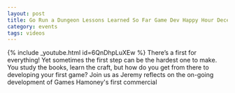 ```yaml
---
layout: post
title: Go Run a Dungeon Lessons Learned So Far Game Dev Happy Hour December 2020 Monthly
category: events
tags: videos
---
```


{% include _youtube.html id=6QnDhpLuXEw %}
There’s a first for everything! Yet sometimes the first step can be the hardest one to make. You study the books, learn the craft, but how do you get from there to developing your first game? Join us as Jeremy reflects on the on-going development of Games Hamoney's first commercial
